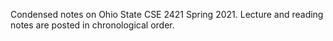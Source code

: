 Condensed notes on Ohio State CSE 2421 Spring 2021. Lecture and reading notes are posted in chronological order.